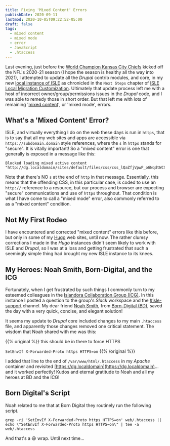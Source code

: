 ```yaml
---
title: Fixing 'Mixed Content' Errors
publishDate: 2020-09-11
lastmod: 2020-10-05T09:22:52-05:00
draft: false
tags:
  - mixed content
  - mixed mode
  - error
  - JavaScript
  - .htaccess
---
```


Last evening, just before the [World Champion Kansas City Chiefs](https://en.wikipedia.org/wiki/Kansas_City_Chiefs) kicked off the NFL's 2020-21 season (I hope the season is healthy all the way into 2021), I attempted to update all the _Drupal_ contrib modules, and core, in my new [local instance of ISLE](https://dg.localdomain) as chronicled in the `Next Steps` chapter of [ISLE Local Migration Customization](https://static.grinnell.edu/blogs/McFateM/posts/090-isle-local-migration-customization/). Ultimately that update process left me with a host of incorrect owner/group/permissions issues in the _Drupal_ code, and I was able to remedy those in short order. But that left me with lots of remaining '[mixed content](https://developers.google.com/web/fundamentals/security/prevent-mixed-content/what-is-mixed-content)', or 'mixed mode', errors.

## What's a 'Mixed Content' Error?

ISLE, and virtually everything I do on the web these days is run in `https`, that is to say that all my web sites and apps are accessible via `https://subdomain.domain` style references, where the `s` in `https` stands for "secure". It is vitally important! So a "mixed content" error is one that generally is exposed in a message like this:

```
Blocked loading mixed active content "http://dg.localdomain/sites/default/files/css/css_lQaZfjVpwP_oGNqdtWCSpJT1EMqXdMiU84ekLLxQnc4.css"
```

Note that there's NO `s` at the end of `http` in that message. Essentially, this means that the offending CSS, in this particular case, is coded to use an `http://` reference to a resource, but our process and browser are expecting "secure" communications and use of `https` throughout.  That condition is what I have come to call a "mixed mode" error, also commonly referred to as a "mixed content" condition.

## Not My First Rodeo

I have encountered and corrected "mixed content" errors like this before, but only in some of my [Hugo](https://gohugo.io) web sites, until now. The rather clumsy corrections I made in the _Hugo_ instances didn't seem likely to work with ISLE and _Drupal_, so I was at a loss and getting frustrated that such a seemingly simple thing had brought my new ISLE instance to its knees.

## My Heroes: Noah Smith, Born-Digital, and the ICG

Fortunately, when I get frustrated by such things I commonly turn to my esteemed colleagues in the [Islandora Collaboration Group (ICG)](https://islandora-collaboration-group.github.io/icg_information/). In this instance I posted a question to the group's _Slack_ workspace and the [#isle-support](https://icg-chat.slack.com/archives/CG6HZRWQM) channel. My dear friend [Noah Smith](https://www.linkedin.com/in/noahwsmith/), from [Born-Digital (BD)](https://born-digital.com/), saved the day with a very quick, concise, and elegant solution!

It seems my update to _Drupal_ core included changes to my main `.htaccess` file, and apparently those changes removed one critical statement. The wisdom that Noah shared with me was this:

{{% original %}}
this should be in there to force HTTPS

  `SetEnvIf X-Forwarded-Proto https HTTPS=on`
{{% /original %}}

I added that line to the end of `/var/www/html/.htaccess` in my _Apache_ container and revisited [https://dg.localdomain](https://dg.localdomain)... and it worked perfectly!  Kudos and eternal gratitude to Noah and all my heroes at BD and the ICG!

## Born Digital's Script

Noah related to me that at Born Digital they routinely run the following script.

```
grep -ri 'SetEnvIf X-Forwarded-Proto https HTTPS=on' web/.htaccess || echo \"SetEnvIf X-Forwarded-Proto https HTTPS=on\" | tee -a web/.htaccess
```

And that's a :smiley: wrap.  Until next time...
